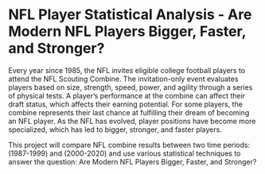 # NFL Player Statistical Analysis - Are Modern NFL Players Bigger, Faster, and Stronger?

Every year since 1985, the NFL invites eligible college football players to attend the NFL Scouting Combine. The invitation-only event evaluates players based on size, strength, speed, power, and agility through a series of physical tests. 
A player’s performance at the combine can affect their draft status, which affects their earning potential. For some players, the combine represents their last chance at fulfilling their dream of becoming an NFL player. 
As the NFL has evolved, player positions have become more specialized, which has led to bigger, stronger, and faster players.

This project will compare NFL combine results between two time periods: (1987-1999) and (2000-2020) and use various statistical techniques to answer the question: Are Modern NFL Players Bigger, Faster, and Stronger?
